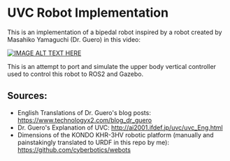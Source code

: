 # UVC Robot Implementation

This is an implementation of a bipedal robot inspired by a robot created by Masahiko Yamaguchi (Dr. Guero) in this video:

[![IMAGE ALT TEXT HERE](https://img.youtube.com/vi/B6YltEG2mNs/0.jpg)](https://www.youtube.com/watch?v=YOUTUBE_VIDEO_ID_HERE)

This is an attempt to port and simulate the upper body vertical controller used to control this robot to ROS2 and Gazebo.

## Sources:
- English Translations of Dr. Guero's blog posts: https://www.technologyx2.com/blog_dr_guero
- Dr. Guero's Explanation of UVC: http://ai2001.ifdef.jp/uvc/uvc_Eng.html
- Dimensions of the KONDO KHR-3HV robotic platform (manually and painstakingly translated to URDF in this repo by me): https://github.com/cyberbotics/webots